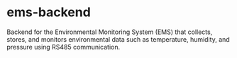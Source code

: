 # ems-backend
Backend for the Environmental Monitoring System (EMS) that collects, stores, and monitors environmental data such as temperature, humidity, and pressure using RS485 communication.
